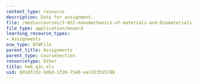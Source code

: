 ```yaml
---
content_type: resource
description: Data for assignment.
file: /media/courses/3-052-nanomechanics-of-materials-and-biomaterials-spring-2007/0d18fcd29dbd1f207540ea7d23555788_hw6_q3c.xls
file_type: application/msword
learning_resource_types:
- Assignments
ocw_type: OCWFile
parent_title: Assignments
parent_type: CourseSection
resourcetype: Other
title: hw6_q3c.xls
uid: 0d18fcd2-9dbd-1f20-7540-ea7d23555788
---
```

